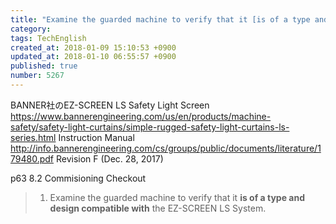 ```yaml
---
title: "Examine the guarded machine to verify that it [is of a type and design compatible with] the EZ-SCREEN LS System."
category: 
tags: TechEnglish
created_at: 2018-01-09 15:10:53 +0900
updated_at: 2018-01-10 06:55:57 +0900
published: true
number: 5267
---
```


BANNER社のEZ-SCREEN LS Safety Light Screen
https://www.bannerengineering.com/us/en/products/machine-safety/safety-light-curtains/simple-rugged-safety-light-curtains-ls-series.html
Instruction Manual
http://info.bannerengineering.com/cs/groups/public/documents/literature/179480.pdf
Revision F (Dec. 28, 2017)

p63
8.2 Commisioning Checkout
> 1.  Examine the guarded machine to verify that it **is of a type and design compatible with** the EZ-SCREEN LS System.


